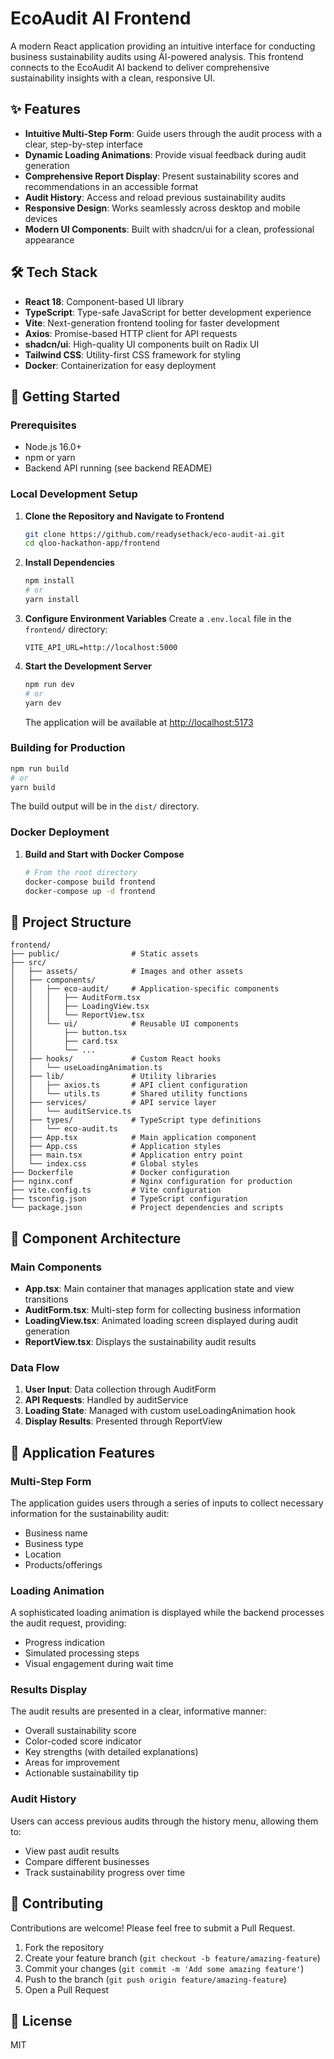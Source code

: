 # EcoAudit AI Frontend

A modern React application providing an intuitive interface for conducting business sustainability audits using AI-powered analysis. This frontend connects to the EcoAudit AI backend to deliver comprehensive sustainability insights with a clean, responsive UI.

## ✨ Features

- **Intuitive Multi-Step Form**: Guide users through the audit process with a clear, step-by-step interface
- **Dynamic Loading Animations**: Provide visual feedback during audit generation
- **Comprehensive Report Display**: Present sustainability scores and recommendations in an accessible format
- **Audit History**: Access and reload previous sustainability audits
- **Responsive Design**: Works seamlessly across desktop and mobile devices
- **Modern UI Components**: Built with shadcn/ui for a clean, professional appearance

## 🛠️ Tech Stack

- **React 18**: Component-based UI library
- **TypeScript**: Type-safe JavaScript for better development experience
- **Vite**: Next-generation frontend tooling for faster development
- **Axios**: Promise-based HTTP client for API requests
- **shadcn/ui**: High-quality UI components built on Radix UI
- **Tailwind CSS**: Utility-first CSS framework for styling
- **Docker**: Containerization for easy deployment

## 🚀 Getting Started

### Prerequisites
- Node.js 16.0+
- npm or yarn
- Backend API running (see backend README)

### Local Development Setup

1. **Clone the Repository and Navigate to Frontend**
   ```bash
   git clone https://github.com/readysethack/eco-audit-ai.git
   cd qloo-hackathon-app/frontend
   ```

2. **Install Dependencies**
   ```bash
   npm install
   # or
   yarn install
   ```

3. **Configure Environment Variables**
   Create a `.env.local` file in the `frontend/` directory:
   ```
   VITE_API_URL=http://localhost:5000
   ```

4. **Start the Development Server**
   ```bash
   npm run dev
   # or
   yarn dev
   ```

   The application will be available at [http://localhost:5173](http://localhost:5173)

### Building for Production

```bash
npm run build
# or
yarn build
```

The build output will be in the `dist/` directory.

### Docker Deployment

1. **Build and Start with Docker Compose**
   ```bash
   # From the root directory
   docker-compose build frontend
   docker-compose up -d frontend
   ```

## 📁 Project Structure

```
frontend/
├── public/                # Static assets
├── src/
│   ├── assets/            # Images and other assets
│   ├── components/
│   │   ├── eco-audit/     # Application-specific components
│   │   │   ├── AuditForm.tsx
│   │   │   ├── LoadingView.tsx
│   │   │   └── ReportView.tsx
│   │   └── ui/            # Reusable UI components
│   │       ├── button.tsx
│   │       ├── card.tsx
│   │       └── ...
│   ├── hooks/             # Custom React hooks
│   │   └── useLoadingAnimation.ts
│   ├── lib/               # Utility libraries
│   │   ├── axios.ts       # API client configuration
│   │   └── utils.ts       # Shared utility functions
│   ├── services/          # API service layer
│   │   └── auditService.ts
│   ├── types/             # TypeScript type definitions
│   │   └── eco-audit.ts
│   ├── App.tsx            # Main application component
│   ├── App.css            # Application styles
│   ├── main.tsx           # Application entry point
│   └── index.css          # Global styles
├── Dockerfile             # Docker configuration
├── nginx.conf             # Nginx configuration for production
├── vite.config.ts         # Vite configuration
├── tsconfig.json          # TypeScript configuration
└── package.json           # Project dependencies and scripts
```

## 🧩 Component Architecture

### Main Components

- **App.tsx**: Main container that manages application state and view transitions
- **AuditForm.tsx**: Multi-step form for collecting business information
- **LoadingView.tsx**: Animated loading screen displayed during audit generation
- **ReportView.tsx**: Displays the sustainability audit results

### Data Flow

1. **User Input**: Data collection through AuditForm
2. **API Requests**: Handled by auditService
3. **Loading State**: Managed with custom useLoadingAnimation hook
4. **Display Results**: Presented through ReportView

## 🎯 Application Features

### Multi-Step Form
The application guides users through a series of inputs to collect necessary information for the sustainability audit:
- Business name
- Business type
- Location
- Products/offerings

### Loading Animation
A sophisticated loading animation is displayed while the backend processes the audit request, providing:
- Progress indication
- Simulated processing steps
- Visual engagement during wait time

### Results Display
The audit results are presented in a clear, informative manner:
- Overall sustainability score
- Color-coded score indicator
- Key strengths (with detailed explanations)
- Areas for improvement
- Actionable sustainability tip

### Audit History
Users can access previous audits through the history menu, allowing them to:
- View past audit results
- Compare different businesses
- Track sustainability progress over time

## 🤝 Contributing

Contributions are welcome! Please feel free to submit a Pull Request.

1. Fork the repository
2. Create your feature branch (`git checkout -b feature/amazing-feature`)
3. Commit your changes (`git commit -m 'Add some amazing feature'`)
4. Push to the branch (`git push origin feature/amazing-feature`)
5. Open a Pull Request

## 📝 License

MIT

